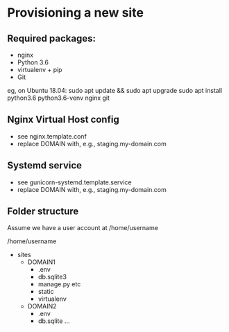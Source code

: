 Provisioning a new site
=======================

## Required packages:

* nginx
* Python 3.6
* virtualenv + pip
* Git

eg, on Ubuntu 18.04:
    sudo apt update && sudo apt upgrade
    sudo apt install python3.6 python3.6-venv nginx git

## Nginx Virtual Host config

* see nginx.template.conf
* replace DOMAIN with, e.g., staging.my-domain.com

## Systemd service

* see gunicorn-systemd.template.service
* replace DOMAIN with, e.g., staging.my-domain.com

## Folder structure

 Assume we have a user account at /home/username

/home/username
  - sites
    - DOMAIN1
      - .env
      - db.sqlite3
      - manage.py etc
      - static
      - virtualenv
    - DOMAIN2
      - .env
      - db.sqlite
      ...


